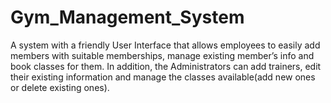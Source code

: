 # Gym_Management_System
A system with a friendly User Interface that allows employees to easily add members with suitable memberships, manage existing member’s info and book classes for them. In addition, the Administrators can add trainers, edit their existing information and manage the classes available(add new ones or delete existing ones).
